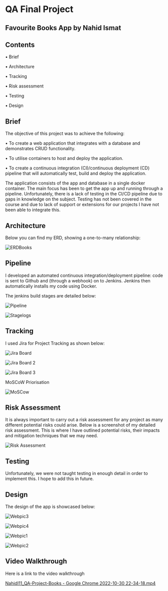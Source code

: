# QA Final Project

## Favourite Books App by Nahid Ismat

## Contents

• Brief

• Architecture

• Tracking

• Risk assessment

• Testing

• Design


## Brief

The objective of this project was to achieve the following:

• To create a web application that integrates with a database and demonstrates CRUD functionality.

• To utilise containers to host and deploy the application.

• To create a continuous integration (CI)/continuous deployment (CD) pipeline that will automatically test, build and deploy the application.


The application consists of the app and database in a single docker container.  The main focus has been to get the app up and running through a pipeline.  Unfortunately, there is a lack of testing in the CI/CD pipeline due to gaps in knowledge on the subject.  Testing has not been covered in the course and due to lack of support or extensions for our projects I have not been able to integrate this.


## Architecture

Below you can find my ERD, showing a one-to-many relationship:

![ERDBooks](https://user-images.githubusercontent.com/111808023/198701039-d3ae2894-b77c-4540-a9eb-0dc3b5f4aa4a.png)


## Pipeline

I developed an automated continuous integration/deployment pipeline: code is sent to Github and (through a webhook) on to Jenkins. Jenkins then automatically installs my code using Docker.

The jenkins build stages are detailed below:

![Pipeline](https://user-images.githubusercontent.com/111808023/198725753-5f841bfc-efa6-486e-9d5a-5418d5142f0e.png)


![Stagelogs](https://user-images.githubusercontent.com/111808023/198727151-62e404cd-0968-4319-8356-54e9f497acdb.png)


## Tracking

I used Jira for Project Tracking as shown below:

![Jira Board](https://user-images.githubusercontent.com/111808023/198712849-e318bb15-b67c-4498-ab03-89aca250e1a2.png)

![Jira Board 2](https://user-images.githubusercontent.com/111808023/198712863-468cd339-9b19-4a9b-b106-7faeea94d0d9.png)

![Jira Board 3](https://user-images.githubusercontent.com/111808023/198712909-c77a1439-dfc9-44a1-97fc-22f9915742ff.png)


MoSCoW Priorisation

![MoSCow](https://user-images.githubusercontent.com/111808023/198717566-a1607091-9bdc-4870-a626-2a09be2c8ac3.png)


## Risk Assessment

It is always important to carry out a risk assessment for any project as many different potential risks could arise. Below is a screenshot of my detailed risk assessment. This is where I have outlined potential risks, their impacts and mitigation techniques that we may need.

![Risk Assessment](https://user-images.githubusercontent.com/111808023/198723611-83158ab8-2c2d-4d2b-ac66-5e322d7fcbfb.png)


## Testing

Unfortunately, we were not taught testing in enough detail in order to implement this. I hope to add this in future.


## Design

The design of the app is showcased below:


![Webpic3](https://user-images.githubusercontent.com/111808023/198728490-82c48b76-6365-4b9f-8af5-a0a41d903838.png)


![Webpic4](https://user-images.githubusercontent.com/111808023/198728535-e1c20e07-7a6b-46cd-bcbc-ec3fcc961906.png)


![Webpic1](https://user-images.githubusercontent.com/111808023/198728599-85b4e40b-41d8-467a-a4e6-443cdbf87a50.png)


![Webpic2](https://user-images.githubusercontent.com/111808023/198728645-4cb0a63b-d70b-45b6-b2aa-c11fbc22c0b8.png)


## Video Walkthrough

Here is a link to the video walkthrough

[NahidI11_QA-Project-Books - Google Chrome 2022-10-30 22-34-18.mp4](https://drive.google.com/file/d/1Ck_p-OOXk1_LCyqXvjD2U_rIybY7mDeC/view?usp=share_link)







